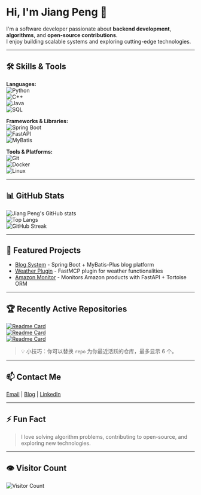 <!--
██████╗ ██╗ ██████╗ ███╗   ██╗
██╔════╝ ██║██╔═══██╗████╗  ██║
██║  ███╗██║██║   ██║██╔██╗ ██║
██║   ██║██║██║   ██║██║╚██╗██║
╚██████╔╝██║╚██████╔╝██║ ╚████║
 ╚═════╝ ╚═╝ ╚═════╝ ╚═╝  ╚═══╝
-->

# Hi, I'm Jiang Peng 👋

I'm a software developer passionate about **backend development**, **algorithms**, and **open-source contributions**.  
I enjoy building scalable systems and exploring cutting-edge technologies.

---

## 🛠 Skills & Tools

**Languages:**  
![Python](https://img.shields.io/badge/-Python-3776AB?style=flat-square&logo=python&logoColor=white)  
![C++](https://img.shields.io/badge/-C++-00599C?style=flat-square&logo=c%2B%2B&logoColor=white)  
![Java](https://img.shields.io/badge/-Java-007396?style=flat-square&logo=java&logoColor=white)  
![SQL](https://img.shields.io/badge/-SQL-4479A1?style=flat-square&logo=postgresql&logoColor=white)

**Frameworks & Libraries:**  
![Spring Boot](https://img.shields.io/badge/-SpringBoot-6DB33F?style=flat-square&logo=spring&logoColor=white)  
![FastAPI](https://img.shields.io/badge/-FastAPI-009688?style=flat-square&logo=fastapi&logoColor=white)  
![MyBatis](https://img.shields.io/badge/-MyBatis-000000?style=flat-square&logo=apachemybatis&logoColor=white)  

**Tools & Platforms:**  
![Git](https://img.shields.io/badge/-Git-F05032?style=flat-square&logo=git&logoColor=white)  
![Docker](https://img.shields.io/badge/-Docker-2496ED?style=flat-square&logo=docker&logoColor=white)  
![Linux](https://img.shields.io/badge/-Linux-FCC624?style=flat-square&logo=linux&logoColor=black)  

---

## 📊 GitHub Stats

![Jiang Peng's GitHub stats](https://github-readme-stats.vercel.app/api?username=你的GitHub用户名&show_icons=true&theme=radical)  
![Top Langs](https://github-readme-stats.vercel.app/api/top-langs/?username=你的GitHub用户名&layout=compact&theme=radical)  
![GitHub Streak](https://github-readme-streak-stats.herokuapp.com/?user=你的GitHub用户名&theme=radical)

---

## 🚀 Featured Projects

- [Blog System](https://github.com/你的用户名/博客系统) - Spring Boot + MyBatis-Plus blog platform  
- [Weather Plugin](https://github.com/你的用户名/天气插件) - FastMCP plugin for weather functionalities  
- [Amazon Monitor](https://github.com/你的用户名/亚马逊监控) - Monitors Amazon products with FastAPI + Tortoise ORM  

---

## 🏆 Recently Active Repositories

[![Readme Card](https://github-readme-stats.vercel.app/api/pin/?username=你的GitHub用户名&repo=博客系统&theme=radical)](https://github.com/你的用户名/博客系统)  
[![Readme Card](https://github-readme-stats.vercel.app/api/pin/?username=你的GitHub用户名&repo=天气插件&theme=radical)](https://github.com/你的用户名/天气插件)  
[![Readme Card](https://github-readme-stats.vercel.app/api/pin/?username=你的GitHub用户名&repo=亚马逊监控&theme=radical)](https://github.com/你的用户名/亚马逊监控)  

> 💡 小技巧：你可以替换 `repo` 为你最近活跃的仓库，最多显示 6 个。

---

## 📫 Contact Me

[Email](mailto:your.email@example.com) | [Blog](https://yourblog.com) | [LinkedIn](https://linkedin.com/in/yourprofile)

---

## ⚡ Fun Fact

> I love solving algorithm problems, contributing to open-source, and exploring new technologies.

---

## 👁 Visitor Count

![Visitor Count](https://profile-counter.glitch.me/你的GitHub用户名/count.svg)

